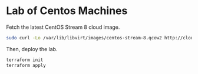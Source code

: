 # Lab of Centos Machines

Fetch the latest CentOS Stream 8 cloud image.

```sh
sudo curl -Lo /var/lib/libvirt/images/centos-stream-8.qcow2 http://cloud.centos.org/centos/8-stream/x86_64/images/CentOS-Stream-GenericCloud-8-20201217.0.x86_64.qcow2
```

Then, deploy the lab.

```sh
terraform init
terraform apply
```
